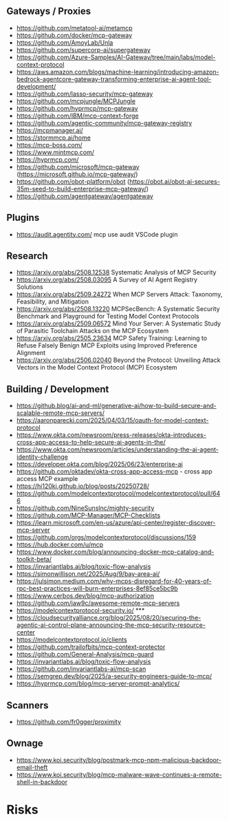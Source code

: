 ## Gateways / Proxies
- https://github.com/metatool-ai/metamcp
- https://github.com/docker/mcp-gateway
- https://github.com/AmoyLab/Unla
- https://github.com/supercorp-ai/supergateway
- https://github.com/Azure-Samples/AI-Gateway/tree/main/labs/model-context-protocol
- https://aws.amazon.com/blogs/machine-learning/introducing-amazon-bedrock-agentcore-gateway-transforming-enterprise-ai-agent-tool-development/
- https://github.com/lasso-security/mcp-gateway
- https://github.com/mcpjungle/MCPJungle
- https://github.com/hyprmcp/mcp-gateway
- https://github.com/IBM/mcp-context-forge
- https://github.com/agentic-community/mcp-gateway-registry
- https://mcpmanager.ai/
- https://stormmcp.ai/home
- https://mcp-boss.com/
- https://www.mintmcp.com/
- https://hyprmcp.com/
- https://github.com/microsoft/mcp-gateway (https://microsoft.github.io/mcp-gateway/)
- https://github.com/obot-platform/obot (https://obot.ai/obot-ai-secures-35m-seed-to-build-enterprise-mcp-gateway/)
- https://github.com/agentgateway/agentgateway

## Plugins
- https://audit.agentity.com/ mcp use audit VSCode plugin

## Research
- https://arxiv.org/abs/2508.12538 Systematic Analysis of MCP Security
- https://arxiv.org/abs/2508.03095 A Survey of AI Agent Registry Solutions
- https://arxiv.org/abs/2509.24272 When MCP Servers Attack: Taxonomy, Feasibility, and Mitigation
- https://arxiv.org/abs/2508.13220 MCPSecBench: A Systematic Security Benchmark and Playground for Testing Model Context Protocols
- https://arxiv.org/abs/2509.06572 Mind Your Server: A Systematic Study of Parasitic Toolchain Attacks on the MCP Ecosystem
- https://arxiv.org/abs/2505.23634 MCP Safety Training: Learning to Refuse Falsely Benign MCP Exploits using Improved Preference Alignment
- https://arxiv.org/abs/2506.02040 Beyond the Protocol: Unveiling Attack Vectors in the Model Context Protocol (MCP) Ecosystem

## Building / Development
- https://github.blog/ai-and-ml/generative-ai/how-to-build-secure-and-scalable-remote-mcp-servers/
- https://aaronparecki.com/2025/04/03/15/oauth-for-model-context-protocol
- https://www.okta.com/newsroom/press-releases/okta-introduces-cross-app-access-to-help-secure-ai-agents-in-the/
- https://www.okta.com/newsroom/articles/understanding-the-ai-agent-identity-challenge
- https://developer.okta.com/blog/2025/06/23/enterprise-ai
- https://github.com/oktadev/okta-cross-app-access-mcp - cross app access MCP example
- https://hi120ki.github.io/blog/posts/20250728/
- https://github.com/modelcontextprotocol/modelcontextprotocol/pull/646
- https://github.com/NineSunsInc/mighty-security
- https://github.com/MCP-Manager/MCP-Checklists
- https://learn.microsoft.com/en-us/azure/api-center/register-discover-mcp-server
- https://github.com/orgs/modelcontextprotocol/discussions/159
- https://hub.docker.com/u/mcp
- https://www.docker.com/blog/announcing-docker-mcp-catalog-and-toolkit-beta/
- https://invariantlabs.ai/blog/toxic-flow-analysis
- https://simonwillison.net/2025/Aug/9/bay-area-ai/
- https://julsimon.medium.com/why-mcps-disregard-for-40-years-of-rpc-best-practices-will-burn-enterprises-8ef85ce5bc9b
- https://www.cerbos.dev/blog/mcp-authorization
- https://github.com/jaw9c/awesome-remote-mcp-servers
- https://modelcontextprotocol-security.io/ ***
- https://cloudsecurityalliance.org/blog/2025/08/20/securing-the-agentic-ai-control-plane-announcing-the-mcp-security-resource-center
- https://modelcontextprotocol.io/clients
- https://github.com/trailofbits/mcp-context-protector
- https://github.com/General-Analysis/mcp-guard
- https://invariantlabs.ai/blog/toxic-flow-analysis
- https://github.com/invariantlabs-ai/mcp-scan
- https://semgrep.dev/blog/2025/a-security-engineers-guide-to-mcp/
- https://hyprmcp.com/blog/mcp-server-prompt-analytics/

## Scanners
- https://github.com/fr0gger/proximity

## Ownage
- https://www.koi.security/blog/postmark-mcp-npm-malicious-backdoor-email-theft
- https://www.koi.security/blog/mcp-malware-wave-continues-a-remote-shell-in-backdoor


# Risks
